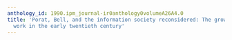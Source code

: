 ```yaml
---
anthology_id: 1990.ipm_journal-ir0anthology0volumeA26A4.0
title: 'Porat, Bell, and the information society reconsidered: The growth of information
  work in the early twentieth century'
---
```

